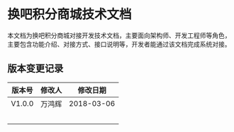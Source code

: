# 换吧积分商城技术文档

本文档为换吧积分商城对接开发技术文档，主要面向架构师、开发工程师等角色，主要包含功能介绍、对接方式、接口说明等，开发者能通过该文档完成系统对接。

## 版本变更记录

| **版本号** | **修改人** | **修改日期** |
| :---: | :---: | :---: |
| V1.0.0 | 万鸿辉 | 2018-03-06 |
|  |  |  |
|  |  |  |
|  |  |  |
|  |  |  |
|  |  |  |



